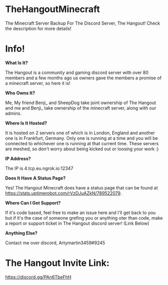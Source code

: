 # TheHangoutMinecraft
The Minecraft Server Backup For The Discord Server, The Hangout! Check the description for more details!


# Info!
**What Is It?**

The Hangout is a community and gaming discord server with over 80 members and a few months ago us owners gave the members a promise of a minecraft server, so here it is!



**Who Owns It?**

Me, My friend Benji_ and SheepDog take joint ownership of The Hangout and me and Benji_ take ownership of the minecraft server, along with our admins.



**Where Is It Hosted?**

It is hosted on 2 servers one of which is in London, England and another one is in Frankfurt, Germany. Only one is running at a time and you will be connected to whichever one is running at that current time. These servers are meshed, so don't worry about being kicked out or loosing your work :)



**IP Address?**

The IP is 4.tcp.eu.ngrok.io:12347



**Does It Have A Status Page?**

Yes! The Hangout Minecraft does have a status page that can be found at https://stats.uptimerobot.com/rVzDJuAZkN/789522079.



**Where Can I Get Support?**

If it's code based, feel free to make an issue here and I'll get back to you but if it's the case of someone grefing you or anything oter than code, make a report 
or support ticket in The Hangout discord server! (Link Below)



**Anything Else?**

Contact me over discord, Artymartin3459#9245



# The Hangout Invite Link:
https://discord.gg/PAn6TbeFhH
